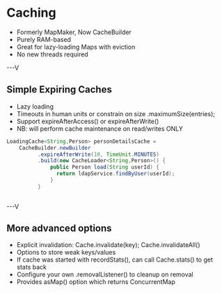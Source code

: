 # Caching

* Formerly MapMaker, Now CacheBuilder
* Purely RAM-based
* Great for lazy-loading Maps with eviction
* No new threads required

---V

## Simple Expiring Caches

* Lazy loading
* Timeouts in human units or constrain on size .maximumSize(entries);
* Support expireAfterAccess() or expireAfterWrite()
* NB: will perform cache maintenance on read/writes ONLY

```java
LoadingCache<String,Person> personDetailsCache = 
    CacheBuilder.newBuilder
          .expireAfterWrite(10, TimeUnit.MINUTES)
          .build(new CacheLoader<String,Person>() {
              public Person load(String userId) {
                return ldapService.findByUser(userId);
              }
          }
              
```

---V

## More advanced options

* Explicit invalidation: Cache.invalidate(key); Cache.invalidateAll()
* Options to store weak keys/values
* If cache was started with recordStats(), can call Cache.stats() to get stats back
* Configure your own .removalListener() to cleanup on removal
* Provides asMap() option which returns ConcurrentMap 

